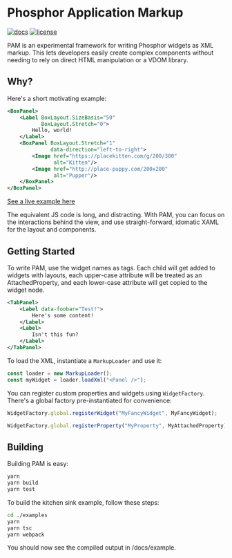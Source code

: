 # Phosphor Application Markup

[![docs](https://img.shields.io/badge/docs-PAM-green.svg?style=flat-square)](https://quigleyj97.github.io/phosphor-application-markup/api)
[![license](https://img.shields.io/github/license/quigleyj97/phosphor-application-markup.svg?style=flat-square)](https://github.com/quigleyj97/phosphor-application-markup/blob/master/LICENSE)

PAM is an experimental framework for writing Phosphor widgets as XML markup.
This lets developers easily create complex components without needing to rely
on direct HTML manipulation or a VDOM library.

## Why?

Here's a short motivating example:

```xml
<BoxPanel>
    <Label BoxLayout.SizeBasis="50"
           BoxLayout.Stretch="0">
        Hello, world!
    </Label>
    <BoxPanel BoxLayout.Stretch="1"
              data-direction="left-to-right">
        <Image href="https://placekitten.com/g/200/300"
               alt="Kitten"/>
        <Image href="http://place-puppy.com/200x200"
               alt="Pupper"/>
    </BoxPanel>
</BoxPanel>
```

[See a live example here](https://quigleyj97.github.io/phosphor-application-markup/example/demo.html)

The equivalent JS code is long, and distracting. With PAM, you can focus on the
interactions behind the view, and use straight-forward, idomatic XAML for the
layout and components.

## Getting Started

To write PAM, use the widget names as tags. Each child will get added to widgets
with layouts, each upper-case attribute will be treated as an AttachedProperty,
and each lower-case attribute will get copied to the widget node.

```xml
<TabPanel>
    <Label data-foobar="Test!">
        Here's some content!
    </Label>
    <Label>
        Isn't this fun?
    </Label>
</TabPanel>
```

To load the XML, instantiate a `MarkupLoader` and use it:

```ts
const loader = new MarkupLoader();
const myWidget = loader.loadXml("<Panel />");
```

You can register custom properties and widgets using `WidgetFactory`. There's
a global factory pre-instantiated for convenience:

```ts
WidgetFactory.global.registerWidget("MyFancyWidget", MyFancyWidget);

WidgetFactory.global.registerProperty("MyProperty", MyAttachedProperty);
```

## Building

Building PAM is easy:

```bash
yarn
yarn build
yarn test
```

To build the kitchen sink example, follow these steps:

```bash
cd ./examples
yarn
yarn tsc
yarn webpack
```

You should now see the compiled output in /docs/example.